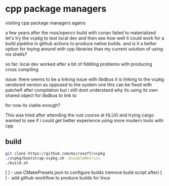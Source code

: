 # cpp package managers

visiting cpp package managers agains

a few years after the ross/opencv build with conan failed to materialized
let's try the vcpkg to test local dev and then see how well it could work
for a build pipeline in github actions to produce native builds.
and is it a better option for toying around with cpp libraries than my
current solution of using nix shells?

so far:
local dev worked after a bit of fiddling
problems with producing cross compiling

issue:
there seems to be a linking issue with libdbus
it is linking to the vcpkg vendored version as opposed to the system one
this can be fixed with patchelf after compilation
but i still dont understand why its using its own shared object for libdbus
to link to

for now its viable enough?

This was tried after attending the rust course at HLUG and trying cargo
wanted to see if i could get better experience using more modern tools with cpp

## build

```bash
git clone https://github.com/microsoft/vcpkg
./vcpkg/bootstrap-vcpkg.sh -disableMetrics
./build.sh
```

[ ] - use CMakePresets.json to configure builds (remove build script after)
[ ] - add github workflow to produce builds for linux
